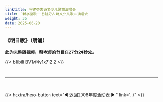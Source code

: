 ```yaml
---
linktitle: 谷建芬古诗文少儿歌曲演唱会
title: “新学堂歌——谷建芬古诗文少儿歌曲演唱会
weight: 35
date: 2025-06-20
---
```


### 《明日歌》（朗诵）

**此为完整版视频，蔡老师的节目在27分24秒处。**

{{< bilibili BV1vf4y1x712 2 >}}


<br>
<hr>
<br>

{{< hextra/hero-button text="◀ 返回2008年度活动表 ▶ " link="../" >}}
